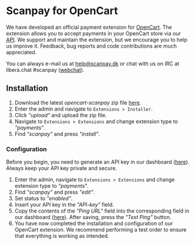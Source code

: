 # Scanpay for OpenCart
We have developed an official payment extension for [OpenCart](https://www.opencart.com/). The extension allows you to accept payments in your OpenCart store via our [API](https://docs.scanpay.dk/). We support and maintain the extension, but we encourage you to help us improve it. Feedback, bug reports and code contributions are much appreciated.

You can always e-mail us at [help@scanpay.dk](mailto:help@scanpay.dk) or chat with us on IRC at libera.chat #scanpay ([webchat](https://web.libera.chat/#scanpay)).

## Installation

1. Download the latest *opencart-scanpay* zip file [here](../../releases).
2. Enter the admin and navigate to `Extensions > Installer`.
3. Click *"upload"* and upload the zip file.
4. Navigate to `Extensions > Extensions` and change extension type to *"payments"*.
5. Find *"scanpay"* and press *"install"*.

### Configuration
Before you begin, you need to generate an API key in our dashboard ([here](https://dashboard.scanpay.dk/settings/api)). Always keep your API key private and secure.

1. Enter the admin, navigate to `Extensions > Extensions` and change extension type to *"payments"*.
2. Find *"scanpay"* and press *"edit"*.
3. Set status to *"enabled"*.
4. Insert your API key in the *"API-key"* field.
5. Copy the contents of the *"Ping URL"* field into the corresponding field in our dashboard ([here](https://dashboard.scanpay.dk/settings/api)). After saving, press the *"Test Ping"* button.
6. You have now completed the installation and configuration of our OpenCart extension. We recommend performing a test order to ensure that everything is working as intended.
